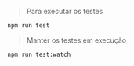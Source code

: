 > Para executar os testes
```bash
npm run test
```

> Manter os testes em execução

```bash
npm run test:watch
```